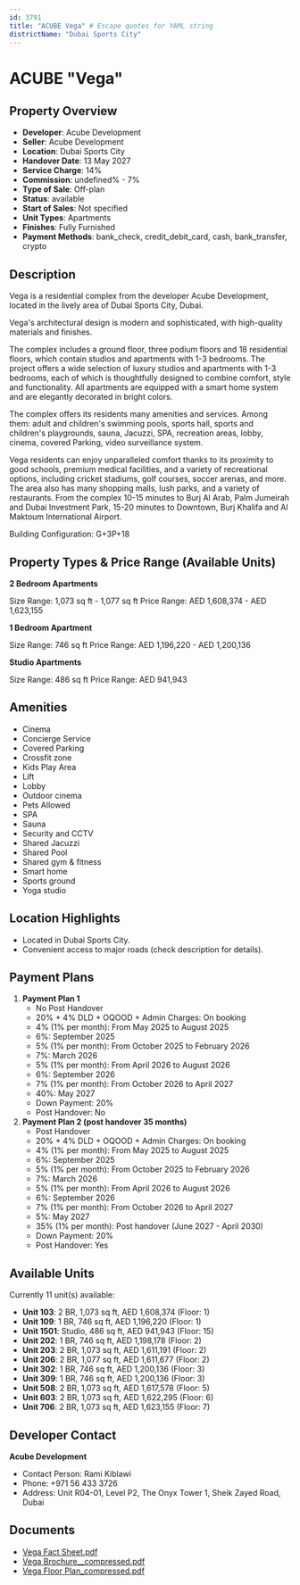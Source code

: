 ```yaml
---
id: 3791
title: "ACUBE Vega" # Escape quotes for YAML string
districtName: "Dubai Sports City"
---
```


# ACUBE "Vega"

## Property Overview
- **Developer**: Acube Development
- **Seller**: Acube Development
- **Location**: Dubai Sports City
- **Handover Date**: 13 May 2027
- **Service Charge**: 14%
- **Commission**: undefined% - 7%
- **Type of Sale**: Off-plan
- **Status**: available
- **Start of Sales**: Not specified
- **Unit Types**: Apartments
- **Finishes**: Fully Furnished
- **Payment Methods**: bank_check, credit_debit_card, cash, bank_transfer, crypto

## Description
Vega is a residential complex from the developer Acube Development, located in the lively area of Dubai Sports City, Dubai. 

Vega's architectural design is modern and sophisticated, with high-quality materials and finishes. 

The complex includes a ground floor, three podium floors and 18 residential floors, which contain studios and apartments with 1-3 bedrooms. The project offers a wide selection of luxury studios and apartments with 1-3 bedrooms, each of which is thoughtfully designed to combine comfort, style and functionality. All apartments are equipped with a smart home system and are elegantly decorated in bright colors. 

The complex offers its residents many amenities and services. Among them: adult and children's swimming pools, sports hall, sports and children's playgrounds, sauna, Jacuzzi, SPA, recreation areas, lobby, cinema, covered Parking, video surveillance system.

Vega residents can enjoy unparalleled comfort thanks to its proximity to good schools, premium medical facilities, and a variety of recreational options, including cricket stadiums, golf courses, soccer arenas, and more. The area also has many shopping malls, lush parks, and a variety of restaurants. From the complex 10-15 minutes to Burj Al Arab, Palm Jumeirah and Dubai Investment Park, 15-20 minutes to Downtown, Burj Khalifa and Al Maktoum International Airport.

Building Configuration: G+3P+18

## Property Types & Price Range (Available Units)
**2 Bedroom Apartments**

Size Range: 1,073 sq ft - 1,077 sq ft
Price Range: AED 1,608,374 - AED 1,623,155

**1 Bedroom Apartment**

Size Range: 746 sq ft
Price Range: AED 1,196,220 - AED 1,200,136

**Studio Apartments**

Size Range: 486 sq ft
Price Range: AED 941,943

## Amenities
- Cinema
- Concierge Service
- Covered Parking
- Crossfit zone
- Kids Play Area
- Lift
- Lobby
- Outdoor cinema
- Pets Allowed
- SPA
- Sauna
- Security and CCTV
- Shared Jacuzzi
- Shared Pool
- Shared gym & fitness
- Smart home
- Sports ground
- Yoga studio

## Location Highlights
- Located in Dubai Sports City.
- Convenient access to major roads (check description for details).

## Payment Plans
1. **Payment Plan 1**
   - No Post Handover
   - 20% + 4% DLD + OQOOD + Admin Charges: On booking
   - 4% (1% per month): From May 2025 to August 2025
   - 6%: September 2025
   - 5% (1% per month): From October 2025 to February 2026
   - 7%: March 2026
   - 5% (1% per month): From April 2026 to August 2026
   - 6%: September 2026
   - 7% (1% per month): From October 2026 to April 2027
   - 40%: May 2027
   - Down Payment: 20%
   - Post Handover: No
2. **Payment Plan 2 (post handover 35 months)**
   - Post Handover
   - 20% + 4% DLD + OQOOD + Admin Charges: On booking
   - 4% (1% per month): From May 2025 to August 2025
   - 6%: September 2025
   - 5% (1% per month): From October 2025 to February 2026
   - 7%: March 2026
   - 5% (1% per month): From April 2026 to August 2026
   - 6%: September 2026
   - 7% (1% per month): From October 2026 to April 2027
   - 5%: May 2027
   - 35% (1% per month): Post handover (June 2027 - April 2030)
   - Down Payment: 20%
   - Post Handover: Yes

## Available Units
Currently 11 unit(s) available:
- **Unit 103**: 2 BR, 1,073 sq ft, AED 1,608,374 (Floor: 1)
- **Unit 109**: 1 BR, 746 sq ft, AED 1,196,220 (Floor: 1)
- **Unit 1501**: Studio, 486 sq ft, AED 941,943 (Floor: 15)
- **Unit 202**: 1 BR, 746 sq ft, AED 1,198,178 (Floor: 2)
- **Unit 203**: 2 BR, 1,073 sq ft, AED 1,611,191 (Floor: 2)
- **Unit 206**: 2 BR, 1,077 sq ft, AED 1,611,677 (Floor: 2)
- **Unit 302**: 1 BR, 746 sq ft, AED 1,200,136 (Floor: 3)
- **Unit 309**: 1 BR, 746 sq ft, AED 1,200,136 (Floor: 3)
- **Unit 508**: 2 BR, 1,073 sq ft, AED 1,617,578 (Floor: 5)
- **Unit 603**: 2 BR, 1,073 sq ft, AED 1,622,295 (Floor: 6)
- **Unit 706**: 2 BR, 1,073 sq ft, AED 1,623,155 (Floor: 7)

## Developer Contact
**Acube Development**
- Contact Person: Rami Kiblawi
- Phone: +971 56 433 3726
- Address: Unit R04-01, Level P2, The Onyx Tower 1, Sheik Zayed Road, Dubai

## Documents
- [Vega Fact Sheet.pdf](https://cdn.geniemap.net/2024/12/13/L6yJhzCcBRJoMtQQmyHpa6ZIVcp0UtSFAfoeh3aQ.pdf)
- [Vega Brochure__compressed.pdf](https://cdn.geniemap.net/2024/12/13/RY3rVvlzriXUg9VdzxXfAOc4f7oMxPrr84qft9h0.pdf)
- [Vega Floor Plan_compressed.pdf](https://cdn.geniemap.net/2024/12/17/K0LbAtg6qaBTuriuStYh3oBZjwVnQQ8WZ5XBF8od.pdf)
